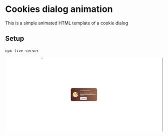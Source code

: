 # Cookies dialog animation

This is a simple animated HTML template of a cookie dialog

## Setup

```sh
npx live-server
```

![demo](./assets/demo.gif)